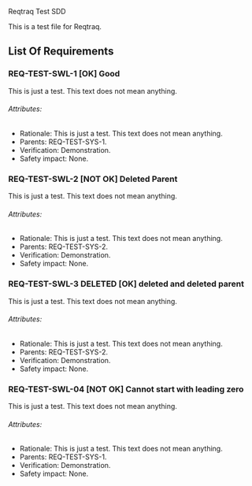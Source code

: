 Reqtraq Test SDD

This is a test file for Reqtraq.

## List Of Requirements

### REQ-TEST-SWL-1 [OK] Good

This is just a test. This text does not mean anything.

###### Attributes:
- Rationale: This is just a test. This text does not mean anything.
- Parents: REQ-TEST-SYS-1.
- Verification: Demonstration.
- Safety impact: None.

### REQ-TEST-SWL-2 [NOT OK] Deleted Parent

This is just a test. This text does not mean anything.

###### Attributes:
- Rationale: This is just a test. This text does not mean anything.
- Parents: REQ-TEST-SYS-2.
- Verification: Demonstration.
- Safety impact: None.

### REQ-TEST-SWL-3 DELETED [OK] deleted and deleted parent

This is just a test. This text does not mean anything.

###### Attributes:
- Rationale: This is just a test. This text does not mean anything.
- Parents: REQ-TEST-SYS-2.
- Verification: Demonstration.
- Safety impact: None.


### REQ-TEST-SWL-04 [NOT OK] Cannot start with leading zero

This is just a test. This text does not mean anything.

###### Attributes:
- Rationale: This is just a test. This text does not mean anything.
- Parents: REQ-TEST-SYS-1.
- Verification: Demonstration.
- Safety impact: None.
